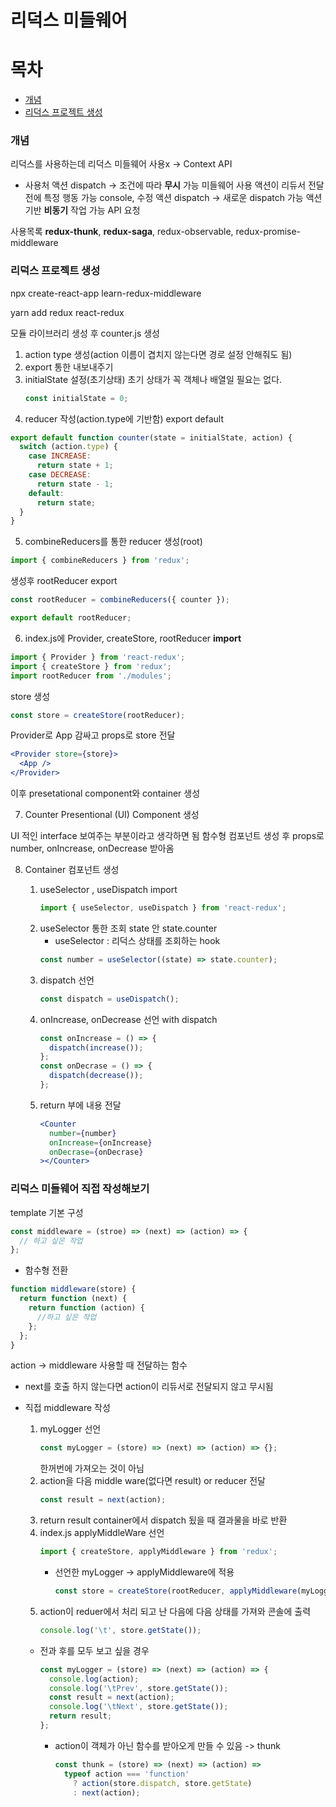 # 리덕스 미들웨어

# 목차

- [개념](#개념)
- [리덕스 프로젝트 생성](#리덕스-프로젝스-생성)

### 개념

리덕스를 사용하는데 리덕스 미들웨어 사용x -> Context API

- 사용처
  액션 dispatch -> 조건에 따라 **무시** 가능
  미들웨어 사용 액션이 리듀서 전달 전에 특정 행동 가능
  console, 수정
  액션 dispatch -> 새로운 dispatch 가능
  액션 기반 **비동기** 작업 가능
  API 요청

사용목록
**redux-thunk**, **redux-saga**, redux-observable, redux-promise-middleware

### 리덕스 프로젝트 생성

npx create-react-app learn-redux-middleware

yarn add redux react-redux

모듈 라이브러리 생성 후 counter.js 생성

1. action type 생성(action 이름이 겹치지 않는다면 경로 설정 안해줘도 됨)
2. export 통한 내보내주기
3. initialState 설정(초기상태)
   초기 상태가 꼭 객체나 배열일 필요는 없다.
   ```jsx
   const initialState = 0;
   ```
4. reducer 작성(action.type에 기반함)
   export default

```jsx
export default function counter(state = initialState, action) {
  switch (action.type) {
    case INCREASE:
      return state + 1;
    case DECREASE:
      return state - 1;
    default:
      return state;
  }
}
```

5. combineReducers를 통한 reducer 생성(root)

```jsx
import { combineReducers } from 'redux';
```

생성후 rootReducer export

```jsx
const rootReducer = combineReducers({ counter });

export default rootReducer;
```

6. index.js에 Provider, createStore, rootReducer **import**

```jsx
import { Provider } from 'react-redux';
import { createStore } from 'redux';
import rootReducer from './modules';
```

store 생성

```jsx
const store = createStore(rootReducer);
```

Provider로 App 감싸고 props로 store 전달

```jsx
<Provider store={store}>
  <App />
</Provider>
```

이후 presetational component와 container 생성

7. Counter Presentional (UI) Component 생성

UI 적인 interface 보여주는 부분이라고 생각하면 됨
함수형 컴포넌트 생성 후 props로 number, onIncrease, onDecrease 받아옴

8. Container 컴포넌트 생성

   1. useSelector , useDispatch import
      ```jsx
      import { useSelector, useDispatch } from 'react-redux';
      ```
   2. useSelector 통한 조회 state 안 state.counter
      - useSelector : 리덕스 상태를 조회하는 hook
      ```jsx
      const number = useSelector((state) => state.counter);
      ```
   3. dispatch 선언
      ```jsx
      const dispatch = useDispatch();
      ```
   4. onIncrease, onDecrease 선언 with dispatch
      ```jsx
      const onIncrease = () => {
        dispatch(increase());
      };
      const onDecrase = () => {
        dispatch(decrease());
      };
      ```
   5. return 부에 내용 전달
      ```jsx
      <Counter
        number={number}
        onIncrease={onIncrease}
        onDecrase={onDecrase}
      ></Counter>
      ```

### 리덕스 미들웨어 직접 작성해보기

template 기본 구성

```jsx
const middleware = (stroe) => (next) => (action) => {
  // 하고 싶은 작업
};
```

- 함수형 전환

```jsx
function middleware(store) {
  return function (next) {
    return function (action) {
      //하고 싶은 작업
    };
  };
}
```

action -> middleware 사용할 때 전달하는 함수

- next를 호출 하지 않는다면 action이 리듀서로 전달되지 않고 무시됨

- 직접 middleware 작성
  1. myLogger 선언
     ```jsx
     const myLogger = (store) => (next) => (action) => {};
     ```
     한꺼번에 가져오는 것이 아님
  2. action을 다음 middle ware(없다면 result) or reducer 전달
     ```jsx
     const result = next(action);
     ```
  3. return result
     container에서 dispatch 됬을 때 결과물을 바로 반환
  4. index.js
     applyMiddleWare 선언
     ```jsx
     import { createStore, applyMiddleware } from 'redux';
     ```
     - 선언한 myLogger -> applyMiddleware에 적용
       ```jsx
       const store = createStore(rootReducer, applyMiddleware(myLogger));
       ```
  5. action이 reduer에서 처리 되고 난 다음에 다음 상태를 가져와 콘솔에 출력
     ```jsx
     console.log('\t', store.getState());
     ```
  - 전과 후를 모두 보고 싶을 경우
    ```jsx
    const myLogger = (store) => (next) => (action) => {
      console.log(action);
      console.log('\tPrev', store.getState());
      const result = next(action);
      console.log('\tNext', store.getState());
      return result;
    };
    ```
    - action이 객체가 아닌 함수를 받아오게 만들 수 있음 -> thunk
      ```jsx
      const thunk = (store) => (next) => (action) =>
        typeof action === 'function'
          ? action(store.dispatch, store.getState)
          : next(action);
      ```
